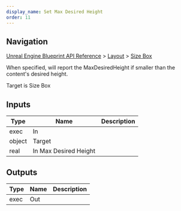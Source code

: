```yaml
---
display_name: Set Max Desired Height
order: 11
---
```

## Navigation

[Unreal Engine Blueprint API Reference](https://dev.epicgames.com/documentation/en-us/unreal-engine/BlueprintAPI) > [Layout](https://dev.epicgames.com/documentation/en-us/unreal-engine/BlueprintAPI/Layout) > [Size Box](https://dev.epicgames.com/documentation/en-us/unreal-engine/BlueprintAPI/Layout/SizeBox)

When specified, will report the MaxDesiredHeight if smaller than the content's desired height.

Target is Size Box

## Inputs

| Type | Name | Description |
| --- | --- | --- |
| exec | In |  |
| object | Target |  |
| real | In Max Desired Height |  |

## Outputs

| Type | Name | Description |
| --- | --- | --- |
| exec | Out |  |
